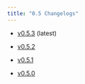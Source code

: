 ```yaml
---
title: "0.5 Changelogs"
---
```



* [v0.5.3](changelogs/v0.5.3) (latest)

* [v0.5.2](changelogs/v0.5.2) 

* [v0.5.1](changelogs/v0.5.1) 

* [v0.5.0](changelogs/v0.5.0) 

